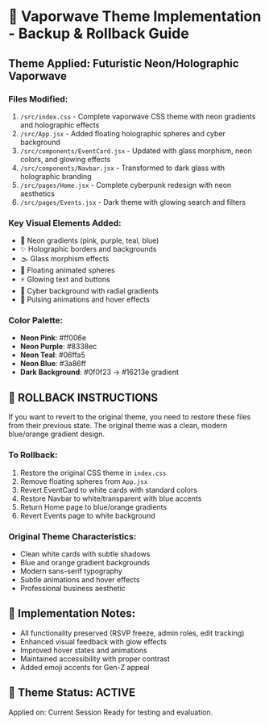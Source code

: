 # 🌈 Vaporwave Theme Implementation - Backup & Rollback Guide

## Theme Applied: Futuristic Neon/Holographic Vaporwave

### Files Modified:
1. `/src/index.css` - Complete vaporwave CSS theme with neon gradients and holographic effects
2. `/src/App.jsx` - Added floating holographic spheres and cyber background  
3. `/src/components/EventCard.jsx` - Updated with glass morphism, neon colors, and glowing effects
4. `/src/components/Navbar.jsx` - Transformed to dark glass with holographic branding
5. `/src/pages/Home.jsx` - Complete cyberpunk redesign with neon aesthetics
6. `/src/pages/Events.jsx` - Dark theme with glowing search and filters

### Key Visual Elements Added:
- 🎨 Neon gradients (pink, purple, teal, blue)
- ✨ Holographic borders and backgrounds  
- 🌫️ Glass morphism effects
- 💫 Floating animated spheres
- ⚡ Glowing text and buttons
- 🌌 Cyber background with radial gradients
- 🔮 Pulsing animations and hover effects

### Color Palette:
- **Neon Pink**: #ff006e
- **Neon Purple**: #8338ec  
- **Neon Teal**: #06ffa5
- **Neon Blue**: #3a86ff
- **Dark Background**: #0f0f23 → #16213e gradient

## 🔄 ROLLBACK INSTRUCTIONS

If you want to revert to the original theme, you need to restore these files from their previous state. The original theme was a clean, modern blue/orange gradient design.

### To Rollback:
1. Restore the original CSS theme in `index.css`
2. Remove floating spheres from `App.jsx`
3. Revert EventCard to white cards with standard colors
4. Restore Navbar to white/transparent with blue accents
5. Return Home page to blue/orange gradients
6. Revert Events page to white background

### Original Theme Characteristics:
- Clean white cards with subtle shadows
- Blue and orange gradient backgrounds
- Modern sans-serif typography  
- Subtle animations and hover effects
- Professional business aesthetic

## 📝 Implementation Notes:
- All functionality preserved (RSVP freeze, admin roles, edit tracking)
- Enhanced visual feedback with glow effects
- Improved hover states and animations
- Maintained accessibility with proper contrast
- Added emoji accents for Gen-Z appeal

## 🚀 Theme Status: ACTIVE
Applied on: Current Session
Ready for testing and evaluation.
